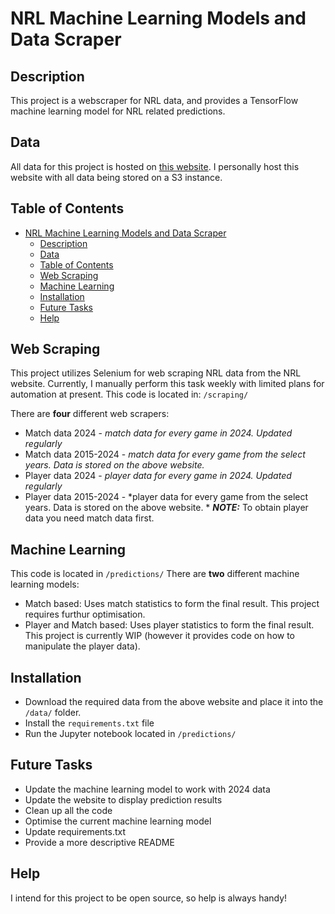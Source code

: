 # NRL Machine Learning Models and Data Scraper

## Description
This project is a webscraper for NRL data, and provides a TensorFlow machine learning model for NRL related predictions. 


## Data
All data for this project is hosted on [this website](nrlpredictions.com).
I personally host this website with all data being stored on a S3 instance. 


## Table of Contents
- [NRL Machine Learning Models and Data Scraper](#nrl-machine-learning-models-and-data-scraper)
  - [Description](#description)
  - [Data](#data)
  - [Table of Contents](#table-of-contents)
  - [Web Scraping](#web-scraping)
  - [Machine Learning](#machine-learning)
  - [Installation](#installation)
  - [Future Tasks](#future-tasks)
  - [Help](#help)


## Web Scraping
This project utilizes Selenium for web scraping NRL data from the NRL website. Currently, I manually perform this task weekly with limited plans for automation at present. This code is located in: 
`/scraping/`

There are **four** different web scrapers:
* Match data 2024 - *match data for every game in 2024. Updated regularly*
* Match data 2015-2024 - *match data for every game from the select years. Data is stored on the above website.* 
* Player data 2024 - *player data for every game in 2024. Updated regularly*
* Player data 2015-2024 - *player data for every game from the select years. Data is stored on the above website. *
**_NOTE:_**  To obtain player data you need match data first. 

## Machine Learning 
This code is located in 
`/predictions/`
There are **two** different machine learning models:
* Match based: Uses match statistics to form the final result. This project requires furthur optimisation. 
* Player and Match based: Uses player statistics to form the final result. This project is currently WIP (however it provides code on how to manipulate the player data). 


## Installation
* Download the required data from the above website and place it into the `/data/` folder.
* Install the `requirements.txt` file 
* Run the Jupyter notebook located in `/predictions/`

## Future Tasks 
* Update the machine learning model to work with 2024 data
* Update the website to display prediction results
* Clean up all the code
* Optimise the current machine learning model 
* Update requirements.txt
* Provide a more descriptive README

## Help 
I intend for this project to be open source, so help is always handy!